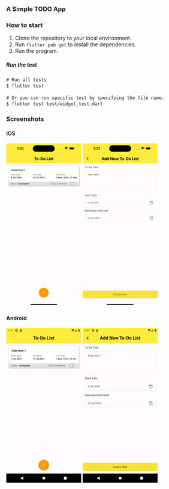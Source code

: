 ### A Simple TODO App

### How to start
1. Clone the repository to your local environment.
2. Run `flutter pub get` to install the dependencies.
3. Run the program.

##### Run the test
```shell
# Run all tests
$ flutter test

# Or you can run specific test by specifying the file name.
$ flutter test test/widget_test.dart
```

### Screenshots

#### IOS
<img src="docs/todo-list.png" alt="todo-create" width="200"/> <img src="docs/todo-create.png" alt="todo-create" width="200"/>

#### Android
<img src="docs/todo-list-android.png" alt="todo-create" width="200"/> <img src="docs/todo-create-android.png" alt="todo-create" width="200"/>
